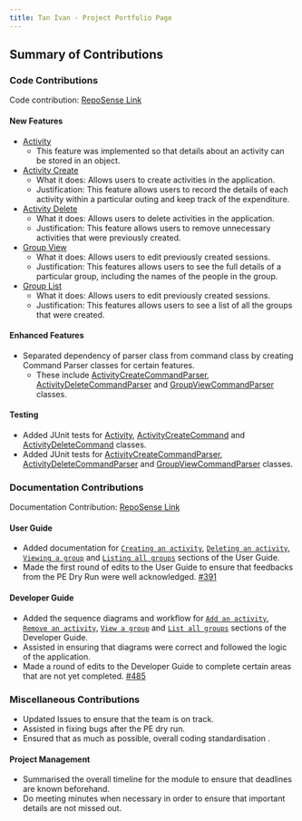 ```yaml
---
title: Tan Ivan - Project Portfolio Page
---
```


## Summary of Contributions

### Code Contributions
Code contribution: [RepoSense Link](https://nus-cs2113-ay2122s2.github.io/tp-dashboard/?search=&sort=totalCommits%20dsc&sortWithin=title&timeframe=commit&mergegroup=&groupSelect=groupByRepos&breakdown=true&checkedFileTypes=docs~functional-code~test-code~other&since=2022-02-18&tabOpen=true&tabType=authorship&tabAuthor=ivanaitzliddat&tabRepo=AY2122S2-CS2113T-T10-1%2Ftp%5Bmaster%5D&authorshipIsMergeGroup=false&authorshipFileTypes=functional-code~test-code&authorshipIsBinaryFileTypeChecked=false)

#### New Features
* [Activity](https://github.com/AY2122S2-CS2113T-T10-1/tp/blob/master/src/main/java/seedu/splitlah/data/Activity.java)
  * This feature was implemented so that details about an activity can be stored in an object.
* [Activity Create](https://github.com/AY2122S2-CS2113T-T10-1/tp/blob/master/src/main/java/seedu/splitlah/command/ActivityCreateCommand.java)
  * What it does: Allows users to create activities in the application.
  * Justification: This feature allows users to record the details of each activity within a particular outing and keep track of the expenditure.
* [Activity Delete](https://github.com/AY2122S2-CS2113T-T10-1/tp/blob/master/src/main/java/seedu/splitlah/command/ActivityDeleteCommand.java)
  * What it does: Allows users to delete activities in the application.
  * Justification: This feature allows users to remove unnecessary activities that were previously created.
* [Group View](https://github.com/AY2122S2-CS2113T-T10-1/tp/blob/master/src/main/java/seedu/splitlah/command/GroupViewCommand.java)
  * What it does: Allows users to edit previously created sessions.
  * Justification: This features allows users to see the full details of a particular group, including the names of the people in the group.
* [Group List](https://github.com/AY2122S2-CS2113T-T10-1/tp/blob/master/src/main/java/seedu/splitlah/command/GroupListCommand.java)
  * What it does: Allows users to edit previously created sessions.
  * Justification: This features allows users to see a list of all the groups that were created.

#### Enhanced Features
* Separated dependency of parser class from command class by creating Command Parser classes for certain features.
  * These include [ActivityCreateCommandParser](https://github.com/AY2122S2-CS2113T-T10-1/tp/blob/master/src/main/java/seedu/splitlah/parser/commandparser/ActivityCreateCommandParser.java),
    [ActivityDeleteCommandParser](https://github.com/AY2122S2-CS2113T-T10-1/tp/blob/master/src/main/java/seedu/splitlah/parser/commandparser/ActivityDeleteCommandParser.java) and
    [GroupViewCommandParser](https://github.com/AY2122S2-CS2113T-T10-1/tp/blob/master/src/main/java/seedu/splitlah/parser/commandparser/GroupViewCommandParser.java) classes.

#### Testing
* Added JUnit tests for [Activity](https://github.com/AY2122S2-CS2113T-T10-1/tp/blob/master/src/test/java/seedu/splitlah/data/ActivityTest.java),
  [ActivityCreateCommand](https://github.com/AY2122S2-CS2113T-T10-1/tp/blob/master/src/test/java/seedu/splitlah/command/ActivityCreateCommandTest.java) and
  [ActivityDeleteCommand](https://github.com/AY2122S2-CS2113T-T10-1/tp/blob/master/src/test/java/seedu/splitlah/command/ActivityDeleteCommandTest.java) classes.
* Added JUnit tests for [ActivityCreateCommandParser](https://github.com/AY2122S2-CS2113T-T10-1/tp/blob/master/src/test/java/seedu/splitlah/parser/commandparser/ActivityCreateCommandParserTest.java),
  [ActivityDeleteCommandParser](https://github.com/AY2122S2-CS2113T-T10-1/tp/blob/master/src/test/java/seedu/splitlah/parser/commandparser/ActivityDeleteCommandParserTest.java) and
  [GroupViewCommandParser](https://github.com/AY2122S2-CS2113T-T10-1/tp/blob/master/src/test/java/seedu/splitlah/parser/commandparser/GroupViewCommandParserTest.java) classes.

### Documentation Contributions
Documentation Contribution: [RepoSense Link](https://nus-cs2113-ay2122s2.github.io/tp-dashboard/?search=&sort=totalCommits%20dsc&sortWithin=title&timeframe=commit&mergegroup=&groupSelect=groupByRepos&breakdown=true&checkedFileTypes=docs~functional-code~test-code~other&since=2022-02-18&tabOpen=true&tabType=authorship&tabAuthor=ivanaitzliddat&tabRepo=AY2122S2-CS2113T-T10-1%2Ftp%5Bmaster%5D&authorshipIsMergeGroup=false&authorshipFileTypes=docs&authorshipIsBinaryFileTypeChecked=false)

#### User Guide
* Added documentation for [`Creating an activity`](https://ay2122s2-cs2113t-t10-1.github.io/tp/UserGuide.html#creating-an-activity-activity-create),
  [`Deleting an activity`](https://ay2122s2-cs2113t-t10-1.github.io/tp/UserGuide.html#deleting-an-activity-activity-delete),
  [`Viewing a group`](https://ay2122s2-cs2113t-t10-1.github.io/tp/UserGuide.html#viewing-a-group-group-view) and
  [`Listing all groups`](https://ay2122s2-cs2113t-t10-1.github.io/tp/UserGuide.html#listing-all-groups-group-list) sections of the User Guide.
* Made the first round of edits to the User Guide to ensure that feedbacks from the PE Dry Run were well acknowledged. [#391](https://github.com/AY2122S2-CS2113T-T10-1/tp/pull/391/files)

#### Developer Guide
* Added the sequence diagrams and workflow for [`Add an activity`](https://ay2122s2-cs2113t-t10-1.github.io/tp/DeveloperGuide.html#add-an-activity),
  [`Remove an activity`](https://ay2122s2-cs2113t-t10-1.github.io/tp/DeveloperGuide.html#remove-an-activity),
  [`View a group`](https://ay2122s2-cs2113t-t10-1.github.io/tp/DeveloperGuide.html#view-a-group) and
  [`List all groups`](https://ay2122s2-cs2113t-t10-1.github.io/tp/DeveloperGuide.html#list-groups) sections of the Developer Guide.
* Assisted in ensuring that diagrams were correct and followed the logic of the application.
* Made a round of edits to the Developer Guide to complete certain areas that are not yet completed. [#485](https://github.com/AY2122S2-CS2113T-T10-1/tp/pull/485/files)

### Miscellaneous Contributions
* Updated Issues to ensure that the team is on track.
* Assisted in fixing bugs after the PE dry run.
* Ensured that as much as possible, overall coding standardisation .

#### Project Management
* Summarised the overall timeline for the module to ensure that deadlines are known beforehand.
* Do meeting minutes when necessary in order to ensure that important details are not missed out.
